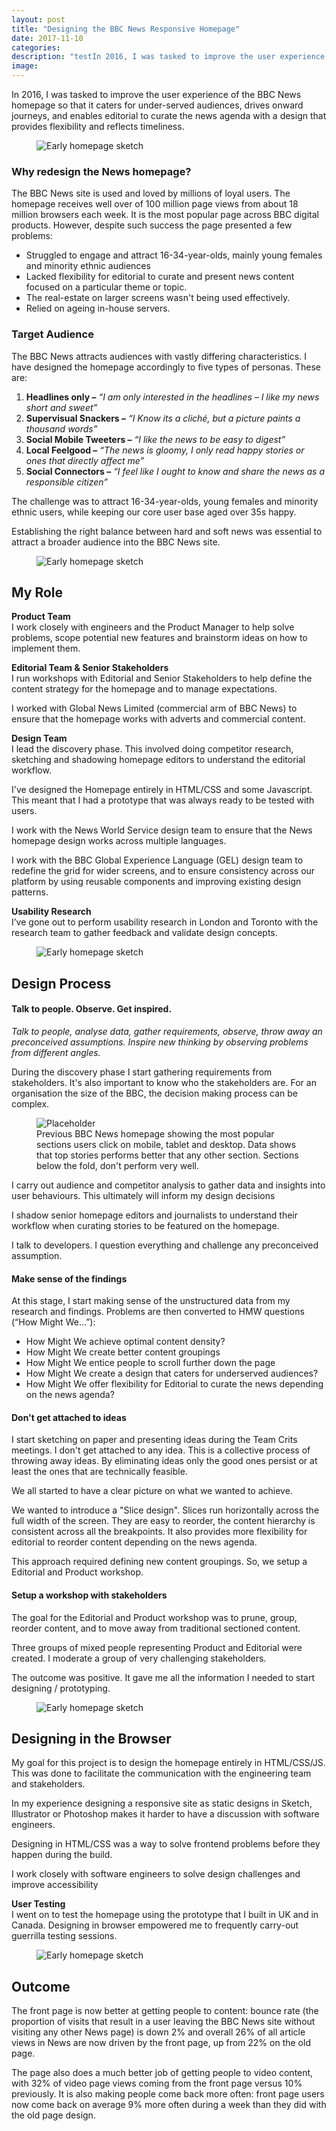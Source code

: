```yaml
---
layout: post
title: "Designing the BBC News Responsive Homepage"
date: 2017-11-10
categories:
description: "testIn 2016, I was tasked to improve the user experience of the BBC News homepage so that it caters for under-served audiences, drives onward journeys, and enables editorial to curate the news agenda with a design that provides flexibility and reflects timeliness."
image:
---
```


In 2016, I was tasked to improve the user experience of the BBC News homepage so that it caters for under-served audiences, drives onward journeys, and enables editorial to curate the news agenda with a design that provides flexibility and reflects timeliness.

<figure class="section__title large-img">
  <img src="/assets/images/homepage/hp-cover-image-frontpage.png" alt="Early homepage sketch"/>
</figure>
<h3>Why redesign the News homepage?</h3>
The BBC News site is used and loved by millions of loyal users. The homepage receives well over of 100 million page views from about 18 million browsers each week. It is the most popular page across BBC digital products. However, despite such success the page presented a few problems:

<ul>
  <li>Struggled to engage and attract 16-34-year-olds, mainly young females and minority ethnic audiences</li>
  <li>Lacked flexibility for editorial to curate and present news content focused on a particular theme or topic.</li>
  <li>The real-estate on larger screens wasn't being used effectively. </li>
  <li>Relied on ageing in-house servers.</li>
</ul>



<h3>Target Audience</h3>
The BBC News attracts audiences with vastly differing characteristics. I have designed the homepage accordingly to five types of personas. These are:  

<ol>
  <li><strong>Headlines only –</strong> <i>“I am only interested in the headlines – I like my news short and sweet”</i></li>
  <li><strong>Supervisual Snackers –</strong> <i>“I Know its a cliché, but a picture paints a thousand words”</i></li>
  <li><strong>Social Mobile Tweeters –</strong> <i>“I like the news to be easy to digest”</i></li>
  <li><strong>Local Feelgood –</strong> <i>“The news is gloomy, I only read happy stories or ones that directly affect me”</i></li>
  <li><strong>Social Connectors –</strong> <i>“I feel like I ought to know and share the news as a responsible citizen”</i></li>
</ol>

The challenge was to attract 16-34-year-olds, young females and minority ethnic users, while keeping our core user base aged over 35s happy.

Establishing the right balance between hard and soft news was essential to attract a broader audience into the BBC News site.


<figure class="section__title large-img">
  <img src="/assets/images/homepage/homepage_sketch-wide.jpg" alt="Early homepage sketch"/>
</figure>

<h2>My Role</h2>

<strong>Product Team</strong><br />
I work closely with engineers and the Product Manager to help solve problems, scope potential new features and brainstorm ideas on how to implement them.

<strong>Editorial Team & Senior Stakeholders</strong><br />
I run workshops with Editorial and Senior Stakeholders to help define the content strategy for the homepage and to manage expectations.

I worked with Global News Limited (commercial arm of BBC News) to ensure that the homepage works with adverts and commercial content.

<strong>Design Team</strong><br />
I lead the discovery phase. This involved doing competitor research, sketching and shadowing homepage editors to understand the editorial workflow.

I've designed the Homepage entirely in HTML/CSS and some Javascript. This meant that I had a prototype that was always ready to be tested with users.

I work with the News World Service design team to ensure that the News homepage design works across multiple languages.

I work with the BBC Global Experience Language (GEL) design team to redefine the grid for wider screens, and to ensure consistency across our platform by using reusable components and improving existing design patterns.

<strong>Usability Research</strong><br />
I’ve gone out to perform usability research in London and Toronto  with the research team to gather feedback and validate design concepts.

<figure class="section__title large-img">
  <img src="/assets/images/homepage/homepage_sketch-wide.jpg" alt="Early homepage sketch"/>

</figure>

<h2>Design Process</h2>

<h4>Talk to people. Observe. Get inspired.</h4>
<i>Talk to people, analyse data, gather requirements, observe, throw away an preconceived assumptions. Inspire new thinking by observing problems from different angles.</i>

During the discovery phase I start gathering requirements from stakeholders. It's also important to know who the stakeholders are. For an organisation the size of the BBC, the decision making process can be complex.

<figure>
  <img src="/assets/images/homepage/sections_with_most_clicks.png" alt="Placeholder"/>
  <figcaption>Previous BBC News homepage showing the most popular sections users click on mobile, tablet and desktop. Data shows that top stories performs better that any other section. Sections below the fold, don't perform very well.</figcaption>
</figure>

I carry out audience and competitor analysis to gather data and insights into user behaviours. This ultimately will inform my design decisions

I shadow senior homepage editors and journalists to understand their workflow when curating stories to be featured on the homepage.

I talk to developers. I question everything and challenge any preconceived assumption.

<h4>Make sense of the findings</h4>
At this stage, I start making sense of the unstructured data from my research and findings. Problems are then converted to HMW questions (“How Might We...”):

<ul>
  <li>How Might We achieve optimal content density?</li>
  <li>How Might We create better content groupings </li>
  <li>How Might We entice people to scroll further down the page</li>
  <li>How Might We create a design that caters for underserved audiences?</li>
  <li>How Might We offer flexibility for Editorial to curate the news depending on the news agenda?</li>
</ul>


<h4>Don't get attached to ideas</h4>
I start sketching on paper and presenting ideas during the Team Crits meetings. I don't get attached to any idea. This is a collective process of throwing away ideas. By eliminating ideas only the good ones persist or at least the ones that are technically feasible.

We all started to have a clear picture on what we wanted to achieve.

We wanted to introduce a "Slice design". Slices run horizontally across the full width of the screen. They are easy to reorder, the content hierarchy is consistent across all the breakpoints. It also provides more flexibility for editorial to reorder content depending on the news agenda.

This approach required defining new content groupings. So, we setup a Editorial and Product workshop.

<h4>Setup a workshop with stakeholders</h4>
<!-- <figure class="section__title">
  <img src="/assets/images/homepage/editorial-workshop.jpg" alt="Early homepage sketch"/>
</figure> -->

The goal for the Editorial and Product workshop was to prune, group, reorder content, and to move away from traditional sectioned content.

Three groups of mixed people representing Product and Editorial were created. I moderate a group of very challenging stakeholders.

The outcome was positive. It gave me all the information I needed to start designing / prototyping.

<figure class="section__title large-img">
  <img src="/assets/images/homepage/full-story-slice.png" alt="Early homepage sketch"/>

</figure>

<h2>Designing in the Browser</h2>
My goal for this project is to design the homepage entirely in HTML/CSS/JS. This was done to facilitate the communication with the engineering team and stakeholders.

In my experience designing a responsive site as static designs in Sketch, Illustrator or Photoshop makes it harder to have a discussion with software engineers.   

Designing in HTML/CSS was a way to solve frontend problems before they happen during the build.

I work closely with software engineers to solve design challenges and improve accessibility

<strong>User Testing</strong><br />
 I went on to test the homepage using the prototype that I built in UK and in Canada. Designing in browser empowered me to frequently carry-out guerrilla testing sessions.

<figure class="section__title large-img">
  <img src="/assets/images/homepage/data-article-views-from-frontpage.jpeg" alt="Early homepage sketch"/>
</figure>

<h2>Outcome</h2>
The front page is now better at getting people to content: bounce rate (the proportion of visits that result in a user leaving the BBC News site without visiting any other News page) is down 2% and overall 26% of all article views in News are now driven by the front page, up from 22% on the old page.

The page also does a much better job of getting people to video content, with 32% of video page views coming from the front page versus 10% previously. It is also making people come back more often: front page users now come back on average 9% more often during a week than they did with the old page design.
